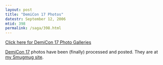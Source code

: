 ```yaml
---
layout: post
title: "DemiCon 17 Photos"
datestr: September 12, 2006
mtid: 398
permalink: /saga/398.html
---
```

<a href="http://wookie.smugmug.com/DemiCon/192792" title="DemiCon 17 Photo Galleries">Click here for DemiCon 17 Photo Galleries</a>

<a href="http://www.demicon.org/17/main.html" title="DemiCon 17 Web Site">DemiCon 17</a> photos have been (finally) processed and posted.  They are at <a href="http://wookie.smugmug.com" title="Wookie's Smugmug Site">my Smugmug site</a>.
